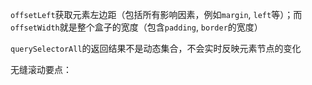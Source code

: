 `offsetLeft`获取元素左边距（包括所有影响因素，例如`margin`, `left`等）；而`offsetWidth`就是整个盒子的宽度（包含`padding`, `border`的宽度）

`querySelectorAll`的返回结果不是动态集合，不会实时反映元素节点的变化

无缝滚动要点：